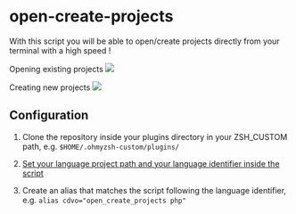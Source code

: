 # open-create-projects

With this script you will be able to open/create projects directly from your terminal with a high speed !

Opening existing projects
![](http://recordit.co/LDskdQ3q3t.gif)

Creating new projects
![](http://recordit.co/DHHZmdb0oB.gif)

## Configuration

1. Clone the repository inside your plugins directory in your ZSH_CUSTOM path, e.g. `$HOME/.ohmyzsh-custom/plugins/`

2. [Set your language project path and your language identifier inside the script](https://github.com/MarcosSegovia/open-create-projects/blob/master/open-create-projects.plugin.zsh#L1-L9)

3. Create an alias that matches the script following the language identifier, e.g.
`alias cdvo="open_create_projects php"`

